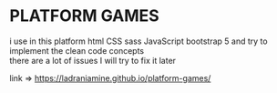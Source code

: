 # PLATFORM GAMES
i use in this platform html CSS sass JavaScript bootstrap 5 and try to implement the clean code concepts<br/> 
there are a lot of issues I will try to fix it later<br/>

link =>  https://ladraniamine.github.io/platform-games/
